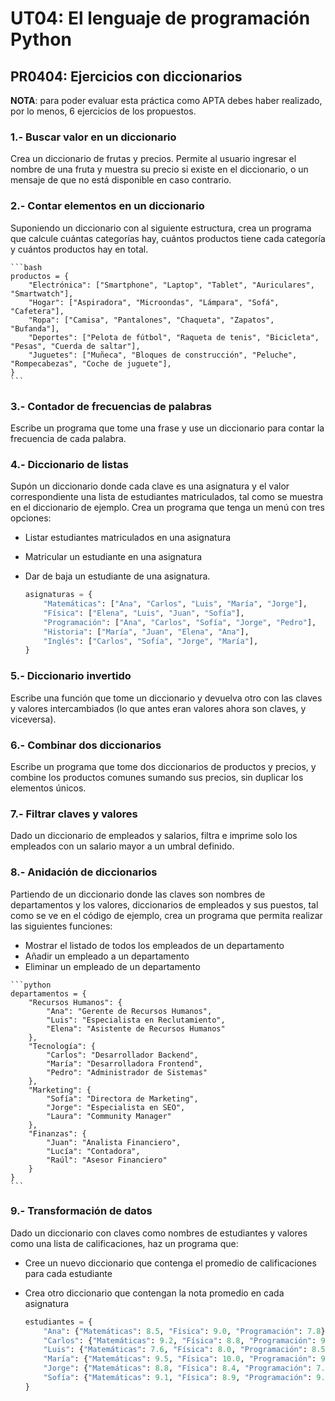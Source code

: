 # UT04: El lenguaje de programación Python

## PR0404: Ejercicios con diccionarios

**NOTA**: para poder evaluar esta práctica como APTA debes haber realizado, por lo menos, 6 ejercicios de los propuestos.


### 1.- Buscar valor en un diccionario

Crea un diccionario de frutas y precios. Permite al usuario ingresar el nombre de una fruta y muestra su precio si existe en el diccionario, o un mensaje de que no está disponible en caso contrario.

### 2.- Contar elementos en un diccionario

Suponiendo un diccionario con al siguiente estructura, crea un programa que calcule cuántas categorías hay, cuántos productos tiene cada categoría y cuántos productos hay en total.

    ```bash
    productos = {
        "Electrónica": ["Smartphone", "Laptop", "Tablet", "Auriculares", "Smartwatch"],
        "Hogar": ["Aspiradora", "Microondas", "Lámpara", "Sofá", "Cafetera"],
        "Ropa": ["Camisa", "Pantalones", "Chaqueta", "Zapatos", "Bufanda"],
        "Deportes": ["Pelota de fútbol", "Raqueta de tenis", "Bicicleta", "Pesas", "Cuerda de saltar"],
        "Juguetes": ["Muñeca", "Bloques de construcción", "Peluche", "Rompecabezas", "Coche de juguete"],
    }
    ```

### 3.- Contador de frecuencias de palabras

Escribe un programa que tome una frase y use un diccionario para contar la frecuencia de cada palabra.

### 4.- Diccionario de listas

Supón un diccionario donde cada clave es una asignatura y el valor correspondiente una lista de estudiantes matriculados, tal como se muestra en el diccionario de ejemplo. Crea un programa que tenga un menú con tres opciones:
- Listar estudiantes matriculados en una asignatura
- Matricular un estudiante en una asignatura
- Dar de baja un estudiante de una asignatura.


    ```python
    asignaturas = {
        "Matemáticas": ["Ana", "Carlos", "Luis", "María", "Jorge"],
        "Física": ["Elena", "Luis", "Juan", "Sofía"],
        "Programación": ["Ana", "Carlos", "Sofía", "Jorge", "Pedro"],
        "Historia": ["María", "Juan", "Elena", "Ana"],
        "Inglés": ["Carlos", "Sofía", "Jorge", "María"],
    }
    ```


### 5.- Diccionario invertido

Escribe una función que tome un diccionario y devuelva otro con las claves y valores intercambiados (lo que antes eran valores ahora son claves, y viceversa). 

### 6.- Combinar dos diccionarios

Escribe un programa que tome dos diccionarios de productos y precios, y combine los productos comunes sumando sus precios, sin duplicar los elementos únicos.

### 7.- Filtrar claves y valores

Dado un diccionario de empleados y salarios, filtra e imprime solo los empleados con un salario mayor a un umbral definido.


### 8.- Anidación de diccionarios

Partiendo de un diccionario donde las claves son nombres de departamentos y los valores, diccionarios de empleados y sus puestos, tal como se ve en el código de ejemplo, crea un programa que permita realizar las siguientes funciones:
   - Mostrar el listado de todos los empleados de un departamento
   - Añadir un empleado a un departamento
   - Eliminar un empleado de un departamento

    ```python
    departamentos = {
        "Recursos Humanos": {
            "Ana": "Gerente de Recursos Humanos",
            "Luis": "Especialista en Reclutamiento",
            "Elena": "Asistente de Recursos Humanos"
        },
        "Tecnología": {
            "Carlos": "Desarrollador Backend",
            "María": "Desarrolladora Frontend",
            "Pedro": "Administrador de Sistemas"
        },
        "Marketing": {
            "Sofía": "Directora de Marketing",
            "Jorge": "Especialista en SEO",
            "Laura": "Community Manager"
        },
        "Finanzas": {
            "Juan": "Analista Financiero",
            "Lucía": "Contadora",
            "Raúl": "Asesor Financiero"
        }
    }
    ```


### 9.- Transformación de datos

Dado un diccionario con claves como nombres de estudiantes y valores como una lista de calificaciones, haz un programa que:
- Cree un nuevo diccionario que contenga el promedio de calificaciones para cada estudiante
- Crea otro diccionario que contengan la nota promedio en cada asignatura


    ```python
    estudiantes = {
        "Ana": {"Matemáticas": 8.5, "Física": 9.0, "Programación": 7.8},
        "Carlos": {"Matemáticas": 9.2, "Física": 8.8, "Programación": 9.4},
        "Luis": {"Matemáticas": 7.6, "Física": 8.0, "Programación": 8.5},
        "María": {"Matemáticas": 9.5, "Física": 10.0, "Programación": 9.8},
        "Jorge": {"Matemáticas": 8.8, "Física": 8.4, "Programación": 7.9},
        "Sofía": {"Matemáticas": 9.1, "Física": 8.9, "Programación": 9.3}
    }
    ```



